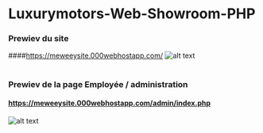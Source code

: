  # Luxurymotors-Web-Showroom-PHP

### Prewiev du site 
####https://meweeysite.000webhostapp.com/
![alt text](https://i.imgur.com/YM0rRbA.png)
#
#
### Prewiev de la page Employée / administration
#### https://meweeysite.000webhostapp.com/admin/index.php
![alt text](https://i.imgur.com/cnfGL20.png)

#
